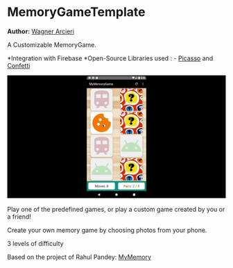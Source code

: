 # MemoryGameTemplate

**Author:** [Wagner Arcieri](https://www.linkedin.com/in/wagner-arcieri/)

A Customizable MemoryGame.

*Integration with Firebase
*Open-Source Libraries used : - [Picasso](https://github.com/square/picasso) and [Confetti](https://github.com/jinatonic/confetti)

![](https://github.com/WagnerArcieri/MemoryGameTemplate/blob/master/app/src/main/res/blob/game_gif.gif?raw=true)


Play one of the predefined games, or play a custom game created by you or a friend!

Create your own memory game by choosing photos from your phone. 

3 levels of difficulty


Based on the project of Rahul Pandey: [MyMemory](https://github.com/rpandey1234/MyMemory)


